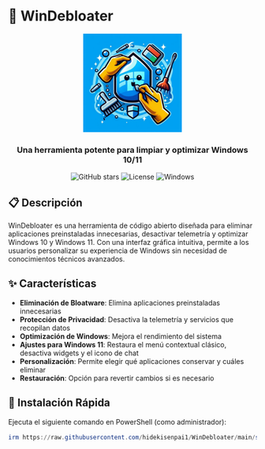 # 🧹 WinDebloater

<div align="center">
  <img src="https://raw.githubusercontent.com/hidekisenpai1/WinDebloater/main/assets/logo.jpg" alt="WinDebloater Logo" width="200">
  <br>
  <h3>Una herramienta potente para limpiar y optimizar Windows 10/11</h3>
  
  ![GitHub stars](https://img.shields.io/github/stars/hidekisenpai1/WinDebloater?style=social)
  ![License](https://img.shields.io/badge/license-Apache%202.0-blue)
  ![Windows](https://img.shields.io/badge/platform-Windows%2010%20%7C%2011-brightgreen)
</div>

## 📋 Descripción

WinDebloater es una herramienta de código abierto diseñada para eliminar aplicaciones preinstaladas innecesarias, desactivar telemetría y optimizar Windows 10 y Windows 11. Con una interfaz gráfica intuitiva, permite a los usuarios personalizar su experiencia de Windows sin necesidad de conocimientos técnicos avanzados.

## ✨ Características

- **Eliminación de Bloatware**: Elimina aplicaciones preinstaladas innecesarias
- **Protección de Privacidad**: Desactiva la telemetría y servicios que recopilan datos
- **Optimización de Windows**: Mejora el rendimiento del sistema
- **Ajustes para Windows 11**: Restaura el menú contextual clásico, desactiva widgets y el icono de chat
- **Personalización**: Permite elegir qué aplicaciones conservar y cuáles eliminar
- **Restauración**: Opción para revertir cambios si es necesario

## 🚀 Instalación Rápida

Ejecuta el siguiente comando en PowerShell (como administrador):

```powershell
irm https://raw.githubusercontent.com/hidekisenpai1/WinDebloater/main/start.ps1 | iex
```
